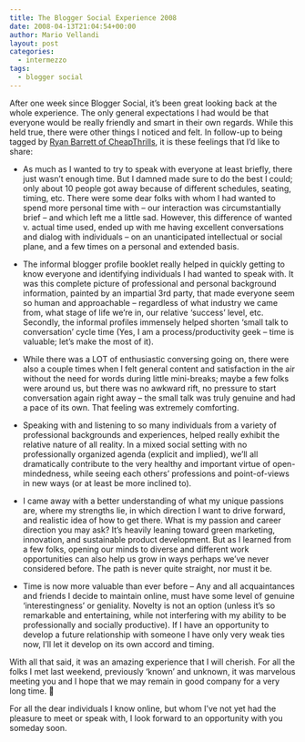```yaml
---
title: The Blogger Social Experience 2008
date: 2008-04-13T21:04:54+00:00
author: Mario Vellandi
layout: post
categories:
  - intermezzo
tags:
  - blogger social
---
```

After one week since Blogger Social, it&#8217;s been great looking back at the whole experience. The only general expectations I had would be that everyone would be really friendly and smart in their own regards. While this held true, there were other things I noticed and felt. In follow-up to being tagged by [Ryan Barrett of CheapThrills](http://ryanbarrett.typepad.com/cheapthrills/ "Ryan Barrett of CheapThrills"), it is these feelings that I&#8217;d like to share:

* As much as I wanted to try to speak with everyone at least briefly, there just wasn&#8217;t enough time. But I damned made sure to do the best I could; only about 10 people got away because of different schedules, seating, timing, etc. There were some dear folks with whom I had wanted to spend more personal time with &#8211; our interaction was circumstantially brief &#8211; and which left me a little sad. However, this difference of wanted v. actual time used, ended up with me having excellent conversations and dialog with individuals &#8211; on an unanticipated intellectual or social plane, and a few times on a personal and extended basis.  

* The informal blogger profile booklet really helped in quickly getting to know everyone and identifying individuals I had wanted to speak with. It was this complete picture of professional and personal background information, painted by an impartial 3rd party, that made everyone seem so human and approachable &#8211; regardless of what industry we came from, what stage of life we&#8217;re in, our relative &#8216;success&#8217; level, etc. Secondly, the informal profiles immensely helped shorten &#8216;small talk to conversation&#8217; cycle time (Yes, I am a process/productivity geek &#8211; time is valuable; let&#8217;s make the most of it).  

* While there was a LOT of enthusiastic conversing going on, there were also a couple times when I felt general content and satisfaction in the air without the need for words during little mini-breaks; maybe a few folks were around us, but there was no awkward rift, no pressure to start conversation again right away &#8211; the small talk was truly genuine and had a pace of its own. That feeling was extremely comforting.  

* Speaking with and listening to so many individuals from a variety of professional backgrounds and experiences, helped really exhibit the relative nature of all reality. In a mixed social setting with no professionally organized agenda (explicit and implied), we&#8217;ll all dramatically contribute to the very healthy and important virtue of open-mindedness, while seeing each others&#8217; professions and point-of-views in new ways (or at least be more inclined to).  

* I came away with a better understanding of what my unique passions are, where my strengths lie, in which direction I want to drive forward, and realistic idea of how to get there. What is my passion and career direction you may ask? It&#8217;s heavily leaning toward green marketing, innovation, and sustainable product development. But as I learned from a few folks, opening our minds to diverse and different work opportunities can also help us grow in ways perhaps we&#8217;ve never considered before. The path is never quite straight, nor must it be.  

* Time is now more valuable than ever before &#8211; Any and all acquaintances and friends I decide to maintain online, must have some level of genuine &#8216;interestingness&#8217; or geniality. Novelty is not an option (unless it&#8217;s so remarkable and entertaining, while not interfering with my ability to be professionally and socially productive). If I have an opportunity to develop a future relationship with someone I have only very weak ties now, I&#8217;ll let it develop on its own accord and timing.

With all that said, it was an amazing experience that I will cherish. For all the folks I met last weekend, previously &#8216;known&#8217; and unknown, it was marvelous meeting you and I hope that we may remain in good company for a very long time. 🙂

For all the dear individuals I know online, but whom I&#8217;ve not yet had the pleasure to meet or speak with, I look forward to an opportunity with you someday soon.
